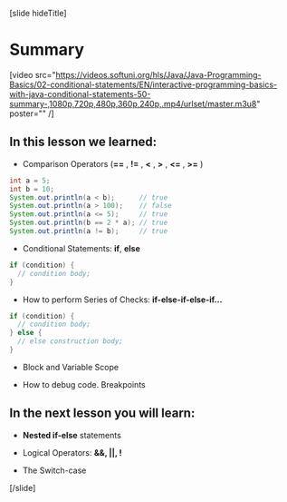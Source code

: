 [slide hideTitle]
# Summary

[video src="https://videos.softuni.org/hls/Java/Java-Programming-Basics/02-conditional-statements/EN/interactive-programming-basics-with-java-conditional-statements-50-summary-,1080p,720p,480p,360p,240p,.mp4/urlset/master.m3u8" poster="" /]

## In this lesson we learned: 

- Comparison Operators (**==** , **!=** , **<** , **>** , **<=** , **>=** )

```java live
int a = 5;
int b = 10;
System.out.println(a < b);      // true
System.out.println(a > 100);    // false
System.out.println(a <= 5);     // true
System.out.println(b == 2 * a); // true
System.out.println(a != b);     // true
```

- Conditional Statements: **if**, **else**

```java
if (condition) {
  // condition body;
}
```

- How to perform Series of Checks: **if-else-if-else-if...**

```java
if (condition) {
  // condition body;
} else {
  // else construction body;
}
```

- Block and Variable Scope

- How to debug code. Breakpoints

## In the next lesson you will learn:

- **Nested if-else** statements

- Logical Operators: **&&, ||, !**

- The Switch-case


[/slide]
